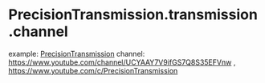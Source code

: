# PrecisionTransmission.transmission.channel
example: [PrecisionTransmission](https://youtu.be/gBgn5r2lMwc) channel: https://www.youtube.com/channel/UCYAAY7V9ifGS7Q8S35EFVnw , https://www.youtube.com/c/PrecisionTransmission
